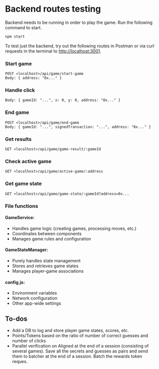 # Backend routes testing

Backend needs to be running in order to play the game.
Run the following command to start.

```zsh
npm start
```

To test just the backend, try out the following routes in Postman or via curl requests in the terminal to [http://localhost:3001](http://localhost:3001).

### Start game

```
POST <localhost>/api/game/start-game
Body: { address: "0x..." }
```

### Handle click

```POST <localhost>/api/game/click
Body: { gameId: "...", x: 0, y: 0, address: "0x..." }
```

### End game

```
POST <localhost>/api/game/end-game
Body: { gameId: "...", signedTransaction: "...", address: "0x..." }
```

### Get results

```
GET <localhost>/api/game/game-result/:gameId
```

### Check active game

```
GET <localhost>/api/game/active-game/:address
```

### Get game state

```
GET <localhost>/api/game/game-state/:gameId?address=0x...
```

### File functions

#### GameService:

- Handles game logic (creating games, processing moves, etc.)
- Coordinates between components
- Manages game rules and configuration

#### GameStateManager:

- Purely handles state management
- Stores and retrieves game states
- Manages player-game associations

#### config.js:

- Environment variables
- Network configuration
- Other app-wide settings

## To-dos

- Add a DB to log and store player game states, scores, etc.
- Points/Tokens based on the ratio of number of correct guesses and number of clicks
- Parallel verification on Aligned at the end of a session (consisting of several games). Save all the secrets and guesses as pairs and send them to batcher at the end of a session. Batch the rewards token reques.
